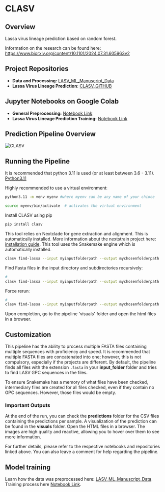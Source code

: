 # CLASV

## Overview
Lassa virus lineage prediction based on random forest.

Information on the research can be found here: 
https://www.biorxiv.org/content/10.1101/2024.07.31.605963v2

## Project Repositories
- **Data and Processing:** [LASV_ML_Manuscript_Data](https://github.com/JoiRichi/LASV_ML_manuscript_data)
- **Lassa Virus Lineage Prediction:** [CLASV_GITHUB](https://github.com/JoiRichi/CLASV)

## Jupyter Notebooks on Google Colab
- **General Preprocessing:** [Notebook Link](https://colab.research.google.com/drive/1JOgS2-dDoQ7OPHPcXm3AIBDnGQAFxIyR)
- **Lassa Virus Lineage Prediction Training:** [Notebook Link](https://colab.research.google.com/drive/1G0lEjuvPR07bcb181Rfhm-S0WenMFSmR)

## Prediction Pipeline Overview
![CLASV](predflow.png)

## Running the Pipeline

It is recommended that python 3.11 is used (or at least between 3.6 - 3.11). [Python3.11](https://www.python.org/downloads/release/python-3110/)


Highly recommended to use a virtual environment:
```sh
python3.11 -m venv myenv #where myenv can be any name of your chioce

source myenv/bin/activate  # activates the virtual environment
```

Install CLASV using pip
```sh
pip install clasv
```
This tool relies on Nextclade for gene extraction and alignment. This is automatically installed. More information about the nextstrain project here: [installation guide](https://docs.nextstrain.org/projects/cli/en/stable/installation/). This tool uses the Snakemake engine which is automatically installed.


```sh
clasv find-lassa --input myinputfolderpath --output mychosenfolderpath --cores 4 #default --minlength 500

```

Find Fasta files in the input directory and subdirectories recursively:

```sh
# 
clasv find-lassa --input myinputfolderpath --output mychosenfolderpath --recursive --cores 4 #default
```


Force rerun:

```sh
# 
clasv find-lassa --input myinputfolderpath --output mychosenfolderpath --force --cores 4 #default
```


Upon completion, go to the pipeline 'visuals' folder and open the html files in a browser.


## Customization

This pipeline has the ability to process multiple FASTA files containing multiple sequences with proficiency and speed. It is recommended that multiple FASTA files are concatenated into one; however, this is not compulsory, especially if the projects are different. By default, the pipeline finds all files with the extension `.fasta` in your **input_folder** folder and tries to find LASV GPC sequences in the files. 

To ensure Snakemake has a memory of what files have been checked, intermediary files are created for all files checked, even if they contain no GPC sequences. However, those files would be empty.

### Important Outputs

At the end of the run, you can check the **predictions** folder for the CSV files containing the predictions per sample. A visualization of the prediction can be found in the **visuals** folder. Open the HTML files in a browser. The images are high quality and reactive, allowing you to hover over them to see more information.

For further details, please refer to the respective notebooks and repositories linked above. You can also leave a comment for help regarding the pipeline.



## Model training

Learn how the data was preprocessed here: [LASV_ML_Manuscript_Data](https://github.com/JoiRichi/LASV_ML_manuscript_data). Training process here [Notebook Link](https://colab.research.google.com/drive/1G0lEjuvPR07bcb181Rfhm-S0WenMFSmR).

